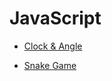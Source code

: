 # JavaScript

* [Clock & Angle](https://bishoy-magdy.github.io/JavaScript/clock/clock.html)

* [Snake Game](https://bishoy-magdy.github.io/JavaScript/Snake/Snake.html)

